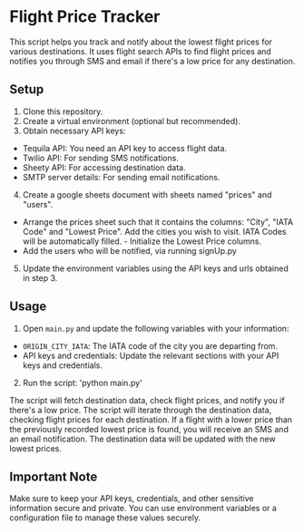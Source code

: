 # Flight Price Tracker

This script helps you track and notify about the lowest flight prices for various destinations. It uses flight search APIs to find flight prices and notifies you through SMS and email if there's a low price for any destination.

## Setup

1. Clone this repository.
2. Create a virtual environment (optional but recommended).
3. Obtain necessary API keys:
  - Tequila API: You need an API key to access flight data.
  - Twilio API: For sending SMS notifications.
  - Sheety API: For accessing destination data.
  - SMTP server details: For sending email notifications.
4. Create a google sheets document with sheets named "prices" and "users".
  - Arrange the prices sheet such that it contains the columns: "City", "IATA Code" and "Lowest Price". Add the cities you wish to visit. IATA Codes will be automatically filled.    - Initialize the Lowest Price columns.
  - Add the users who will be notified, via running signUp.py
5. Update the environment variables using the API keys and urls obtained in step 3.

## Usage

1. Open `main.py` and update the following variables with your information:

 - `ORIGIN_CITY_IATA`: The IATA code of the city you are departing from.
 - API keys and credentials: Update the relevant sections with your API keys and credentials.

2. Run the script: 'python main.py'

The script will fetch destination data, check flight prices, and notify you if there's a low price.
The script will iterate through the destination data, checking flight prices for each destination. If a flight with a lower price than the previously recorded lowest price is found, you will receive an SMS and an email notification.
The destination data will be updated with the new lowest prices.

## Important Note

Make sure to keep your API keys, credentials, and other sensitive information secure and private. You can use environment variables or a configuration file to manage these values securely.
